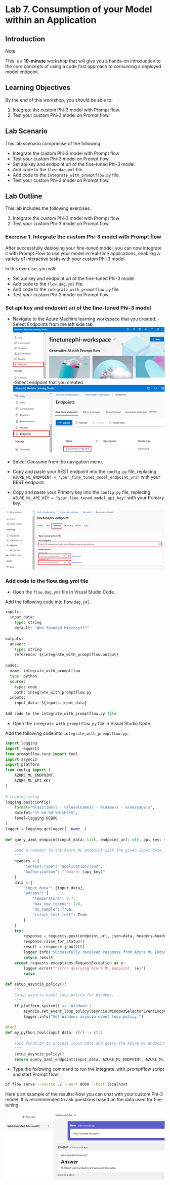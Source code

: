 # Lab 7. Consumption of your Model within an Application 

## Introduction

> [!NOTE]
>This is a **10-minute** workshop that will give you a hands-on introduction to the core concepts of using a code first approach to consuming a deployed model endpoint.

## Learning Objectives

By the end of this workshop, you should be able to:
1. Integrate the custom Phi-3 model with Prompt flow.
1. Test your custom Phi-3 model on Prompt flow.

## Lab Scenario
This lab scenario comprimise of the following:    
- Integrate the custom Phi-3 model with Prompt flow
- Test your custom Phi-3 model on Prompt flow
- Set api key and endpoint uri of the fine-tuned Phi-3 model.
- Add code to the `flow.dag.yml` file.
- Add code to the `integrate_with_promptflow.py` file.
- Test your custom Phi-3 model on Prompt flow

## Lab Outline
This lab includes the following exercises:
1. Integrate the custom Phi-3 model with Prompt flow
1. Test your custom Phi-3 model on Prompt flow


### Exercise 1. Integrate the custom Phi-3 model with Prompt flow

After successfully deploying your fine-tuned model, you can now integrate it with Prompt Flow to use your model in real-time applications, enabling a variety of interactive tasks with your custom Phi-3 model.

In this exercise, you will:

- Set api key and endpoint uri of the fine-tuned Phi-3 model.
- Add code to the `flow.dag.yml` file.
- Add code to the `integrate_with_promptflow.py` file.
- Test your custom Phi-3 model on Prompt flow.
 

### Set api key and endpoint uri of the fine-tuned Phi-3 model

- Navigate to the Azure Machine learning workspace that you created.
-Select Endpoints from the left side tab.
![Screenshot select endpoint](./images/11-select-endpoints.png)
-Select endpoint that you created.
![screeshot of endpoints available](./images/11-select-endpoint-created.png)

- Select Consume from the navigation menu.

- Copy and paste your REST endpoint into the `config.py` file, replacing `AZURE_ML_ENDPOINT = "your_fine_tuned_model_endpoint_uri"` with your REST endpoint.

- Copy and paste your Primary key into the `config.py` file, replacing `AZURE_ML_API_KEY = "your_fine_tuned_model_api_key"` with your Primary key.

![Screenshot of API Keys](./images/11-copy-apikey-endpoint.png)	

### Add code to the flow.dag.yml file

- Open the `flow.dag.yml` file in Visual Studio Code.

Add the following code into flow.`dag.yml`.

```Python
inputs:
  input_data:
    type: string
    default: "Who founded Microsoft?"

outputs:
  answer:
    type: string
    reference: ${integrate_with_promptflow.output}

nodes:
- name: integrate_with_promptflow
  type: python
  source:
    type: code
    path: integrate_with_promptflow.py
  inputs:
    input_data: ${inputs.input_data}
 
Add code to the integrate_with_promptflow.py file
```
 

- Open the `integrate_with_promptflow.py` file in Visual Studio Code.

Add the following code into `integrate_with_promptflow.py`.

```Python
import logging
import requests
from promptflow.core import tool
import asyncio
import platform
from config import (
    AZURE_ML_ENDPOINT,
    AZURE_ML_API_KEY
)

# Logging setup
logging.basicConfig(
    format="%(asctime)s - %(levelname)s - %(name)s - %(message)s",
    datefmt="%Y-%m-%d %H:%M:%S",
    level=logging.DEBUG
)
logger = logging.getLogger(__name__)

def query_azml_endpoint(input_data: list, endpoint_url: str, api_key: str) -> str:
    """
    Send a request to the Azure ML endpoint with the given input data.
    """
    headers = {
        "Content-Type": "application/json",
        "Authorization": f"Bearer {api_key}"
    }
    data = {
        "input_data": [input_data],
        "params": {
            "temperature": 0.7,
            "max_new_tokens": 128,
            "do_sample": True,
            "return_full_text": True
        }
    }
    try:
        response = requests.post(endpoint_url, json=data, headers=headers)
        response.raise_for_status()
        result = response.json()[0]
        logger.info("Successfully received response from Azure ML Endpoint.")
        return result
    except requests.exceptions.RequestException as e:
        logger.error(f"Error querying Azure ML Endpoint: {e}")
        raise

def setup_asyncio_policy():
    """
    Setup asyncio event loop policy for Windows.
    """
    if platform.system() == 'Windows':
        asyncio.set_event_loop_policy(asyncio.WindowsSelectorEventLoopPolicy())
        logger.info("Set Windows asyncio event loop policy.")

@tool
def my_python_tool(input_data: str) -> str:
    """
    Tool function to process input data and query the Azure ML endpoint.
    """
    setup_asyncio_policy()
    return query_azml_endpoint(input_data, AZURE_ML_ENDPOINT, AZURE_ML_API_KEY)
```
 

- Type the following command to run the integrate_with_promptflow script and start Prompt flow.

```Bash
pf flow serve --source ./ --port 8080 --host localhost
```

Here's an example of the results: Now you can chat with your custom Phi-3 model. It is recommended to ask questions based on the data used for fine-tuning.

![Screenshot of example deployment](./images/11-1-promptflow-example.png)

